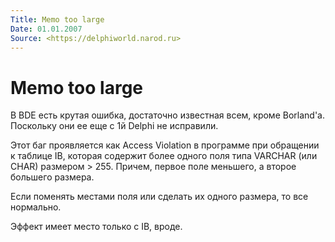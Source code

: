 ```yaml
---
Title: Memo too large
Date: 01.01.2007
Source: <https://delphiworld.narod.ru>
---
```



Memo too large
==============

В BDE есть крутая ошибка, достаточно известная всем, кроме Borland'a.
Поскольку они ее еще с 1й Delphi не исправили.

Этот баг проявляется как
Access Violation в программе при обращении к таблице IB, которая
содержит более одного поля типа VARCHAR (или CHAR) размером \> 255.
Причем, первое поле меньшего, а второе большего размера.

Если поменять местами поля или сделать их одного размера, то все нормально.

Эффект имеет место только с IB, вроде.

